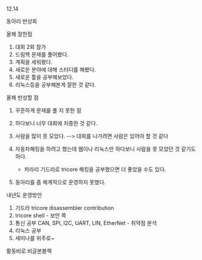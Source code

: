 12.14

동아리 반상회

올해 잘한점

1. 대회 2회 참가 
2. 드림핵 문제를 풀어봤다.
3. 계획을 세워봤다. 
4. 새로운 분야에 대해 스터디를 해봤다. 
5. 새로운 툴을 공부해보았다.
6. 리눅스등을 공부해본게 잘한 것 같다. 

올해 반성할 점

1. 꾸준하게 문제를 풀 지 못한 점
2. 하다보니 너무 대회에 치중한 것 같다. 
3. 사람을 많이 못 모았다. --> 대회를 나가려면 사람은 있어야 할 것 같다
4. 자동차해킹을 하려고 했는데 웹이나 리눅스만 하다보니 사람을 못 모았던 것 같기도 하다. 
	- 차라리 기드라로 tricore 해킹을 공부했으면 더 좋았을 수도 있다. 

5. 동아리를 좀 체계적으로 운영하지 못했다. 

내년도 운영방안

1. 기드라 tricore disassembler contribution 
2. tricore shell - 보안 쪽 
3. 통신 공부 CAN, SPI, I2C, UART, LIN, EtherNet - 취약점 분석 
4. 리눅스 공부 
5. 세미나를 위주로~ 

활동비로 비글본블랙 


